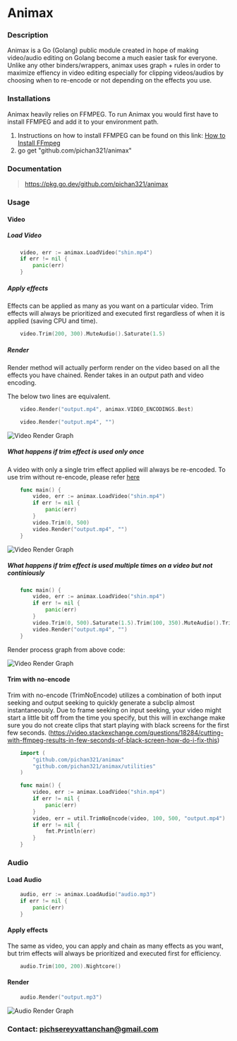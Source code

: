 # Animax 

### Description
 Animax is a Go (Golang) public module created in hope of making video/audio editing on Golang become a much easier task for everyone. Unlike any other binders/wrappers, animax uses graph + rules in order to maximize effiency in video editing especially for clipping videos/audios by choosing when to re-encode or not depending on the effects you use.
  
### Installations

Animax heavily relies on FFMPEG. To run Animax you would first have to install FFMPEG and add it to your environment path. 
1. Instructions on how to install FFMPEG can be found on this link: [How to Install FFmpeg ](https://gist.github.com/barbietunnie/47a3de3de3274956617ce092a3bc03a1)
2. go get "github.com/pichan321/animax"

### Documentation

>https://pkg.go.dev/github.com/pichan321/animax

### Usage

  #### Video

 ##### Load Video

```go
	video, err := animax.LoadVideo("shin.mp4")
	if err != nil {
		panic(err)
	}
```
##### Apply effects
Effects can be applied as many as you want on a particular video. Trim effects will always be prioritized and executed first regardless of when it is applied (saving CPU and time).

```go
	video.Trim(200, 300).MuteAudio().Saturate(1.5)
```
##### Render
Render method will actually perform render on the video based on all the effects you have chained. Render takes in an output path and video encoding. 

The below two lines are equivalent.
```go
	video.Render("output.mp4", animax.VIDEO_ENCODINGS.Best)
```

```go
	video.Render("output.mp4", "")
```

![Video Render Graph](https://i.ibb.co/8rfdWsQ/Untitled-2023-11-18-0002.png)

##### What happens if trim effect is used only once

A video with only a single trim effect applied will always be re-encoded. To use trim without re-encode, please refer [here](#trim-with-no-encode)

```go
	func main() {
		video, err := animax.LoadVideo("shin.mp4")
		if err != nil {
			panic(err)
		}
		video.Trim(0, 500)
		video.Render("output.mp4", "")
	}
```

![Video Render Graph](https://i.ibb.co/Y0c8Yfy/Reencode.png)

##### What happens if trim effect is used multiple times on a video but not continiously

```go
	func main() {
		video, err := animax.LoadVideo("shin.mp4")
		if err != nil {
			panic(err)
		}
		video.Trim(0, 500).Saturate(1.5).Trim(100, 350).MuteAudio().Trim(0, 150).CropOutTop(100)
		video.Render("output.mp4", "")
	}
```

Render process graph from above code:

![Video Render Graph](https://i.ibb.co/K50zWg8/Complex.png)

#### Trim with no-encode

Trim with no-encode (TrimNoEncode) utilizes a combination of both input seeking and output seeking to quickly generate a subclip almost instantaneously. Due to frame seeking on input seeking, your video might start a little bit off
from the time you specify, but this will in exchange make sure you do not create clips that start playing with black screens for the first few seconds.
(https://video.stackexchange.com/questions/18284/cutting-with-ffmpeg-results-in-few-seconds-of-black-screen-how-do-i-fix-this)

```go
	import (
		"github.com/pichan321/animax"
		"github.com/pichan321/animax/utilities"
	)

	func main() {
		video, err := animax.LoadVideo("shin.mp4")
		if err != nil {
			panic(err)
		}
		video, err = util.TrimNoEncode(video, 100, 500, "output.mp4")
		if err != nil {
			fmt.Println(err)
		}
	}
```


### Audio

#### Load Audio

```go
	audio, err := animax.LoadAudio("audio.mp3")
	if err != nil {
		panic(err)
	}
```

#### Apply effects
The same as video, you can apply and chain as many effects as you want, but trim effects will always be prioritized and executed first for efficiency.
  
```go
	audio.Trim(100, 200).Nightcore()
```

#### Render

```go
	audio.Render("output.mp3")
```

![Audio Render Graph](https://i.ibb.co/pdbgdwb/Audio-Render.png)

### Contact: pichsereyvattanchan@gmail.com


